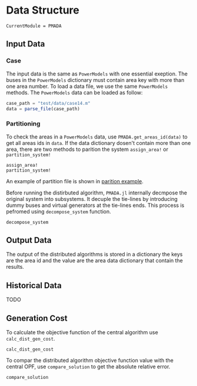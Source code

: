 # Data Structure

```@meta
CurrentModule = PMADA
```


## Input Data 


### Case
The input data is the same as `PowerModels` with one essential exeption. The buses in the `PowerModels` dictionary must contain area key with more than one area number. To load a data file, we use the same `PowerModels` methods. 
The `PowerModels` data can be loaded as follow: 

```julia
case_path = "test/data/case14.m"
data = parse_file(case_path)
```

### Partitioning
To check the areas in a `PowerModels` data, use `PMADA.get_areas_id(data)` to get all areas ids in `data`. If the data dictionary dosen't contain more than one area, there are two methods to parition the system `assign_area!` or `partition_system!`

```@docs
assign_area!
partition_system!
```
An example of partition file is shown in [parition example](https://github.com/mkhraijah/PMADA.jl/blob/main/test/data/case14_2areas.csv).

Before running the distirbuted algorithm, `PMADA.jl` internally decmpose the original system into subsystems. It decuple the tie-lines by introducing dummy buses and virtual generators at the tie-lines ends. This process is pefromed using `decompose_system` function. 

```@docs
decompose_system
```

## Output Data 
The output of the distributed algorithms is stored in a dictionary the keys are the area id and the value are the area data dictionary that contain the results. 


## Historical Data
TODO

## Generation Cost
To calculate the objective function of the central algorithm use `calc_dist_gen_cost`.


```@docs
calc_dist_gen_cost
```
To compar the distributed algorithm objective function value with the central OPF, use `compare_solution` to get the absolute relative error. 

```@docs
compare_solution
```